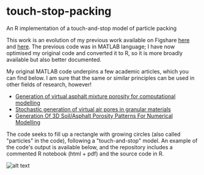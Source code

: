 # touch-stop-packing
An R implementation of a touch-and-stop model of particle packing 

This work is an evolution of my previous work available on Figshare [here](https://doi.org/10.6084/m9.figshare.3839526.v2) and [here](https://doi.org/10.6084/m9.figshare.3839532.v1). The previous code was in MATLAB language; I have now optimised my original code and converted it to R, so it is more broadly available but also better documented.

My original MATLAB code underpins a few academic articles, which you can find below. I am sure that the same or similar principles can be used in other fields of research, however!

* [Generation of virtual asphalt mixture porosity for computational modelling](https://doi.org/10.1016/j.powtec.2015.01.070)
* [Stochastic generation of virtual air pores in granular materials](https://doi.org/10.1007/s10035-015-0585-x)
* [Generation Of 3D Soil/Asphalt Porosity Patterns For Numerical Modelling](https://dx.doi.org/10.3233/978-1-61499-603-3-1089)

The code seeks to fill up a rectangle with growing circles (also called "particles" in the code), following a "touch-and-stop" model. An example of the code's output is available below, and the repository includes a commented R notebook (html + pdf) and the source code in R.

![alt text](https://i.imgur.com/QnF0CLt.png)
